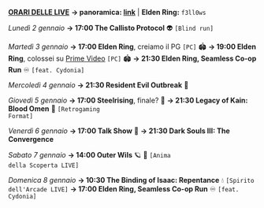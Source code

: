 <b><u>ORARI DELLE LIVE</u></b>
<b>→ panoramica: <a href="https://trello.com/b/iKwdSGf3/sabaku">link</a></b> | <b>Elden Ring:</b> <code>f3ll0ws</code>

<i>Lunedì 2 gennaio</i>
<b>→ 17:00 The Callisto Protocol</b> 👽
     <code>[Blind run]</code> 

<i>Martedì 3 gennaio</i>
<b>→ 17:00 Elden Ring</b>, creiamo il PG <code>[PC]</code> 🏟
<b>→ 19:00 Elden Ring</b>, colossei su <a href="https://www.twitch.tv/primevideoit">Prime Video</a> <code>[PC]</code> 🏟
<b>→ 21:30 Elden Ring, Seamless Co-op Run</b> ♾️
     <code>[feat. Cydonia]</code>

<i>Mercoledì 4 gennaio</i>
<b>→ 21:30 Resident Evil Outbreak</b> 🧿

<i>Giovedì 5 gennaio</i>
<b>→ 17:00 Steelrising</b>, finale? 🥖
<b>→ 21:30 Legacy of Kain: Blood Omen</b> 🧛
     <code>[Retrogaming Format]</code>

<i>Venerdì 6 gennaio</i>
<b>→ 17:00 Talk Show</b> 🎤
<b>→ 21:30 Dark Souls III: The Convergence</b>

<i>Sabato 7 gennaio</i>
<b>→ 14:00 Outer Wils</b> 🪐 🌊
     <code>[Anima della Scoperta LIVE]</code>

<i>Domenica 8 gennaio</i>
<b>→ 10:30 The Binding of Isaac: Repentance</b> 💧
     <code>[Spirito dell'Arcade LIVE]</code>
<b>→ 17:00 Elden Ring, Seamless Co-op Run</b> ♾️
     <code>[feat. Cydonia]</code>
